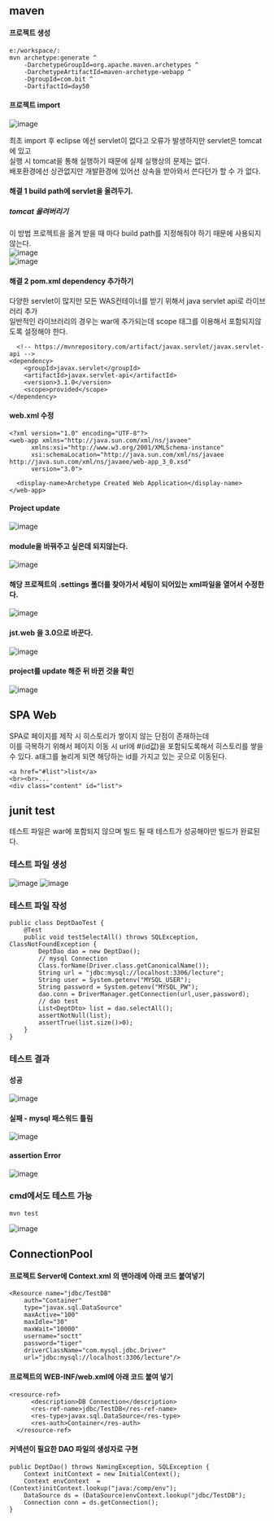 ## maven
#### 프로젝트 생성
```
e:/workspace/:
mvn archetype:generate ^
    -DarchetypeGroupId=org.apache.maven.archetypes ^
    -DarchetypeArtifactId=maven-archetype-webapp ^
    -DgroupId=com.bit ^
    -DartifactId=day50
```
#### 프로젝트 import
![image](https://user-images.githubusercontent.com/87006912/219225935-4e8c4ddb-551c-4438-8506-37fda3e6c41c.png)

최초 import 후 eclipse 에선 servlet이 없다고 오류가 발생하지만 servlet은 tomcat에 있고   
실행 시 tomcat을 통해 실행하기 때문에 실제 실행상의 문제는 없다.   
배포환경에선 상관없지만 개발환경에 있어선 상속을 받아와서 쓴다던가 할 수 가 없다.   
#### 해결 1 build path에 servlet을 올려두기.

##### tomcat 올려버리기
이 방법 프로젝트을 옮겨 받을 때 마다 build path를 지정해줘야 하기 때문에 사용되지 않는다.   
![image](https://user-images.githubusercontent.com/87006912/219227693-ebaf6a0b-6cba-4e05-b891-47d05666f3bb.png)   
![image](https://user-images.githubusercontent.com/87006912/219227708-27d57ed4-5171-49c3-acfd-f7bd9410cd84.png)   

#### 해결 2 pom.xml dependency 추가하기
다양한 servlet이 많지만 모든 WAS컨테이너를 받기 위해서 java servlet api로 라이브러리 추가    
일반적인 라이브러리의 경우는 war에 추가되는데 scope 태그를 이용해서 포함되지않도록 설정해야 한다.   
```
  <!-- https://mvnrepository.com/artifact/javax.servlet/javax.servlet-api -->
<dependency>
    <groupId>javax.servlet</groupId>
    <artifactId>javax.servlet-api</artifactId>
    <version>3.1.0</version>
    <scope>provided</scope>
</dependency>
```
#### web.xml 수정
```
<?xml version="1.0" encoding="UTF-8"?>
<web-app xmlns="http://java.sun.com/xml/ns/javaee"
      xmlns:xsi="http://www.w3.org/2001/XMLSchema-instance"
      xsi:schemaLocation="http://java.sun.com/xml/ns/javaee http://java.sun.com/xml/ns/javaee/web-app_3_0.xsd"
      version="3.0">

  <display-name>Archetype Created Web Application</display-name>
</web-app>
```
#### Project update
![image](https://user-images.githubusercontent.com/87006912/219229563-07aae41c-6f0d-43fe-9e23-add059ef9f6d.png)   
#### module을 바꿔주고 싶은데 되지않는다.
![image](https://user-images.githubusercontent.com/87006912/219229817-cef8dda3-4463-41f2-ad08-239681d28f76.png)   
#### 해당 프로젝트의 .settings 폴더를 찾아가서 세팅이 되어있는 xml파일을 열어서 수정한다.
![image](https://user-images.githubusercontent.com/87006912/219230007-1dbf98c8-5441-4953-93d7-838e35b49838.png)
#### jst.web 을 3.0으로 바꾼다.
![image](https://user-images.githubusercontent.com/87006912/219230036-8d8a59a2-c68e-4d09-a4f1-ea6780dafb68.png)
#### project를 update 해준 뒤 바뀐 것을 확인
![image](https://user-images.githubusercontent.com/87006912/219230109-c5993e4b-b46f-41ab-938f-5c467b0b01c4.png)


## SPA Web
SPA로 페이지를 제작 시 히스토리가 쌓이지 않는 단점이 존재하는데   
이를 극복하기 위해서 페이지 이동 시 url에 #(id값)을 포함되도록해서 히스토리를 쌓을 수 있다.
a태그를 눌리게 되면 해당하는 id를 가지고 있는 곳으로 이동된다.
```
<a href="#list">list</a>
<br><br>...
<div class="content" id="list">
```

## junit test
테스트 파일은 war에 포함되지 않으며 빌드 될 때 테스트가 성공해야만 빌드가 완료된다.
### 테스트 파일 생성
![image](https://user-images.githubusercontent.com/87006912/219251936-7618dc5a-c5da-49a3-a949-abb00acc9d3b.png)
![image](https://user-images.githubusercontent.com/87006912/219252002-b02a8500-692f-4fb1-b0c4-a3a1c149bb61.png)
### 테스트 파일 작성
```
public class DeptDaoTest {
	@Test
	public void testSelectAll() throws SQLException, ClassNotFoundException {
		DeptDao dao = new DeptDao();
		// mysql Connection
		Class.forName(Driver.class.getCanonicalName());
		String url = "jdbc:mysql://localhost:3306/lecture";
		String user = System.getenv("MYSQL_USER");
		String password = System.getenv("MYSQL_PW");
		dao.conn = DriverManager.getConnection(url,user,password);
		// dao test
		List<DeptDto> list = dao.selectAll();
		assertNotNull(list);
		assertTrue(list.size()>0);
	}
}
```
### 테스트 결과
#### 성공
![image](https://user-images.githubusercontent.com/87006912/219252754-08fbb041-1dd5-43ab-a565-370166046158.png)    
#### 실패 - mysql 패스워드 틀림
![image](https://user-images.githubusercontent.com/87006912/219252960-32057a42-0259-4ce3-b0ae-8bfbe116f9dd.png)
#### assertion Error
![image](https://user-images.githubusercontent.com/87006912/219254332-24ab0ccf-930c-4846-ba87-de5c90623840.png)
### cmd에서도 테스트 가능
```
mvn test
```   
![image](https://user-images.githubusercontent.com/87006912/219253908-5294afcd-e581-4b91-9ba0-4f12a3e53a16.png)

## ConnectionPool
#### 프로젝트 Server에 Context.xml 의 맨아래에 아래 코드 붙여넣기
```
<Resource name="jdbc/TestDB" 
	auth="Container" 
	type="javax.sql.DataSource" 
	maxActive="100" 
 	maxIdle="30" 
 	maxWait="10000" 
	username="soctt" 
 	password="tiger" 
	driverClassName="com.mysql.jdbc.Driver" 
	url="jdbc:mysql://localhost:3306/lecture"/>
```
#### 프로젝트의 WEB-INF/web.xml에 아래 코드 붙여 넣기
```
<resource-ref>
      <description>DB Connection</description>
      <res-ref-name>jdbc/TestDB</res-ref-name>
      <res-type>javax.sql.DataSource</res-type>
      <res-auth>Container</res-auth>
  </resource-ref>
```
#### 커넥션이 필요한 DAO 파일의 생성자로 구현
```
public DeptDao() throws NamingException, SQLException {
	Context initContext = new InitialContext();
	Context envContext  = (Context)initContext.lookup("java:/comp/env");
	DataSource ds = (DataSource)envContext.lookup("jdbc/TestDB");
	Connection conn = ds.getConnection();
}
```
